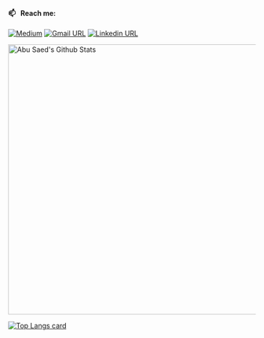 #### 📫 &nbsp; Reach me:
[![Medium](https://img.shields.io/badge/social--badge?style=social&label=Medium&logo=medium)](https://medium.com/@progabu_23)
[![Gmail URL](https://img.shields.io/badge/social--badge?style=social&label=email&logo=gmail)](mailto:prog.abu23)
[![Linkedin URL](https://img.shields.io/badge/social--badge?style=social&label=linkedin&logo=linkedin)](https://www.linkedin.com/in/progabu23/)


<img width="550px" alt="Abu Saed's Github Stats"  src="https://github-readme-stats.vercel.app/api?username=progabu23&show_icons=true"/>
</br>

[![Top Langs card](https://github-readme-stats.vercel.app/api/top-langs/?username=progabu23&card_width=550)](https://github.com/progabu23/progabu23)



